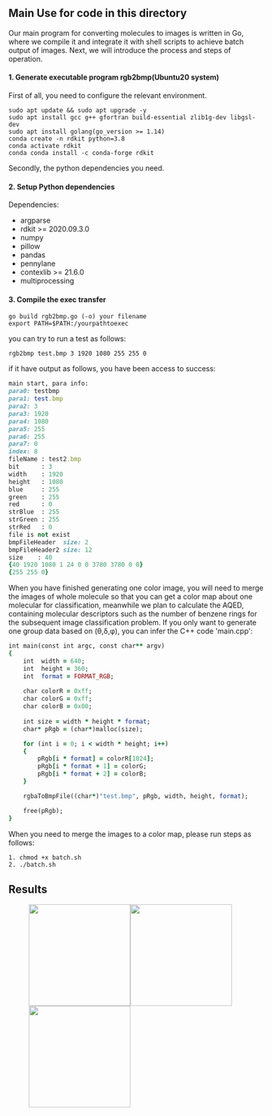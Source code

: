 ## Main Use for code in this directory
Our main program for converting molecules to images is written in Go, where we compile it and integrate it with shell scripts to achieve batch output of images. Next, we will introduce the process and steps of operation.  

#### 1. Generate executable program rgb2bmp(Ubuntu20 system)  
First of all, you need to configure the relevant environment.  
```
sudo apt update && sudo apt upgrade -y
sudo apt install gcc g++ gfortran build-essential zlib1g-dev libgsl-dev
sudo apt install golang(go_version >= 1.14)
conda create -n rdkit python=3.8
conda activate rdkit 
conda conda install -c conda-forge rdkit
```
Secondly, the python dependencies you need.  
#### 2. Setup Python dependencies 

Dependencies:
- argparse
- rdkit >= 2020.09.3.0
- numpy 
- pillow 
- pandas
- pennylane 
- contexlib >= 21.6.0
- multiprocessing

#### 3. Compile the exec transfer
```
go build rgb2bmp.go (-o) your filename
export PATH=$PATH:/yourpathtoexec
```
you can try to run a test as follows:
```
rgb2bmp test.bmp 3 1920 1080 255 255 0
```
if it have output as follows, you have been access to success:
```ruby
main start, para info:
para0: testbmp
para1: test.bmp
para2: 3
para3: 1920
para4: 1080
para5: 255
para6: 255
para7: 0
index: 8
fileName : test2.bmp
bit      : 3
width    : 1920
height   : 1080
blue     : 255
green    : 255
red      : 0
strBlue  : 255
strGreen : 255
strRed   : 0
file is not exist
bmpFileHeader  size: 2
bmpFileHeader2 size: 12
size    : 40
{40 1920 1080 1 24 0 0 3780 3780 0 0}
{255 255 0}
```
When you have finished generating one color image, you will need to merge the images of whole molecule so that you can get a color map about one molecular for classification, meanwhile we plan to calculate the AQED, containing molecular descriptors such as the number of benzene rings for the subsequent image classification problem. If you only want to generate one group data based on (θ,δ,φ), you can infer the C++ code 'main.cpp':  
```ruby
int main(const int argc, const char** argv)
{
    int  width = 640;
    int  height = 360;
    int  format = FORMAT_RGB;
    
    char colorR = 0xff;
    char colorG = 0xff;
    char colorB = 0x00;
    
    int size = width * height * format;
    char* pRgb = (char*)malloc(size);

    for (int i = 0; i < width * height; i++)
    {
        pRgb[i * format] = colorR[1024];
        pRgb[i * format + 1] = colorG;
        pRgb[i * format + 2] = colorB;
    }

    rgbaToBmpFile((char*)"test.bmp", pRgb, width, height, format);

    free(pRgb);
}
```
When you need to merge the images to a color map, please run steps as follows:
```
1. chmod +x batch.sh
2. ./batch.sh
```

## Results  
<figure class="third">
    <img src="https://github.com/CondaPereira/MolEV/blob/main/MolGraph/img/test_1.bmp" width="200"/><img src="https://github.com/CondaPereira/MolEV/blob/main/MolGraph/img/test_2.bmp" width="200"/><img src="https://github.com/CondaPereira/MolEV/blob/main/MolGraph/img/test_3.bmp" width="200"/></center>
